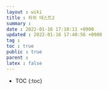 ```yaml
---
layout : wiki
title : 하위 테스트2
summary :
date : 2022-01-16 17:10:11 +0900
updated : 2022-01-16 17:40:56 +0900
tag : 
toc : true
public : true
parent : 
latex : false
---
```


* TOC
{:toc}

